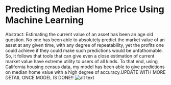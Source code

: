 # Predicting Median Home Price Using Machine Learning
Abstract: Estimating the current value of an asset has been an age old question. No one has been able to absolutely predict the market value of an asset at any given time, with any degree of repeatability, yet the profits one could achieve if they could make such predictions would be unfathomable. So, it follows that tools that can give even a close estimation of current market value have extreme utility to users of all kinds. To that end, using California housing census data, my model has been able to give predictions on median home value with a high degree of accuracy.UPDATE WITH MORE DETAIL ONCE MODEL IS DONE!!
![alt text](![banner](https://user-images.githubusercontent.com/115111882/230173553-4e2cb1a2-687a-45c1-83f5-2833180c977a.PNG))

